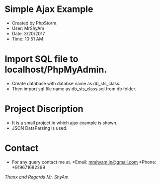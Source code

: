 # Simple Ajax Example
 * Created by PhpStorm.
 * User: MrShyAm
 * Date: 3/20/2017
 * Time: 10:51 AM
# Import SQL file to localhost/PhpMyAdmin.
 * Create database with databse name as db_sts_class.
 * Then import sql file name as db_sts_class.sql from db folder.
# Project Discription 
 * It is a small project in which ajax example is shown.
 * JSON DataParsing is used.
 
# Contact
 * For any query contact me at.
 *Email: mrshyam.in@gmail.com
 *Phone: +919671682299
 
 *Thanx and Regards*
 *Mr. ShyAm*
